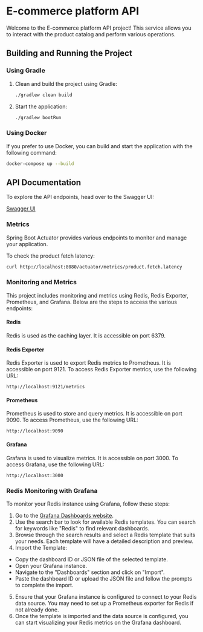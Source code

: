 # E-commerce platform API

Welcome to the E-commerce platform API project! This service allows you to interact with the product catalog and perform various operations.


## Building and Running the Project

### Using Gradle

1. Clean and build the project using Gradle:

    ```bash
    ./gradlew clean build
    ```

2. Start the application:

    ```bash
    ./gradlew bootRun
    ```

### Using Docker

If you prefer to use Docker, you can build and start the application with the following command:

```bash
docker-compose up --build
```

## API Documentation

To explore the API endpoints, head over to the Swagger UI:

[Swagger UI](http://localhost:8080/swagger-ui/index.html)

### Metrics
Spring Boot Actuator provides various endpoints to monitor and manage your application.

To check the product fetch latency:
```bash
curl http://localhost:8080/actuator/metrics/product.fetch.latency
```

### Monitoring and Metrics
This project includes monitoring and metrics using Redis, Redis Exporter, Prometheus, and Grafana. Below are the steps to access the various endpoints:  
#### Redis
Redis is used as the caching layer. It is accessible on port 6379.  
#### Redis Exporter
Redis Exporter is used to export Redis metrics to Prometheus. It is accessible on port 9121.  To access Redis Exporter metrics, use the following URL:

```browser
http://localhost:9121/metrics
```

#### Prometheus

Prometheus is used to store and query metrics. It is accessible on port 9090. To access Prometheus, use the following URL:

```browser
http://localhost:9090
```

#### Grafana

Grafana is used to visualize metrics. It is accessible on port 3000. To access Grafana, use the following URL:

```browser
http://localhost:3000
```

### Redis Monitoring with Grafana
To monitor your Redis instance using Grafana, follow these steps:  

1. Go to the [Grafana Dashboards website](https://grafana.com/grafana/dashboards/).  
2. Use the search bar to look for available Redis templates. You can search for keywords like "Redis" to find relevant dashboards.  
3. Browse through the search results and select a Redis template that suits your needs. Each template will have a detailed description and preview.  
4. Import the Template:  
* Copy the dashboard ID or JSON file of the selected template.
* Open your Grafana instance.
* Navigate to the "Dashboards" section and click on "Import".
* Paste the dashboard ID or upload the JSON file and follow the prompts to complete the import.
5. Ensure that your Grafana instance is configured to connect to your Redis data source. You may need to set up a Prometheus exporter for Redis if not already done.  
6. Once the template is imported and the data source is configured, you can start visualizing your Redis metrics on the Grafana dashboard. 
